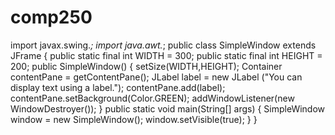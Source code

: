 # comp250
import javax.swing.*;
import java.awt.*;
public class SimpleWindow extends JFrame
{
public static final int WIDTH = 300;
public static final int HEIGHT = 200;
public SimpleWindow()
{
setSize(WIDTH,HEIGHT);
Container contentPane = getContentPane();
JLabel label = new JLabel
("You can display text using a label.");
contentPane.add(label);
contentPane.setBackground(Color.GREEN);
addWindowListener(new WindowDestroyer());
}
public static void main(String[] args)
{
SimpleWindow window = new SimpleWindow();
window.setVisible(true);
}
}

